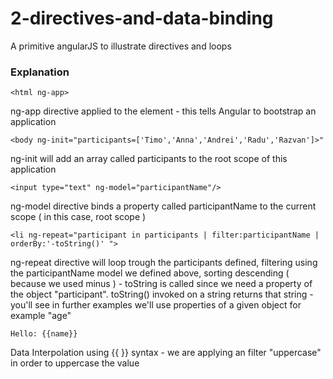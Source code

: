 # 2-directives-and-data-binding
A primitive angularJS to illustrate directives and loops 

### Explanation
`<html ng-app>`

ng-app directive applied to the <html> element - this tells Angular to bootstrap an application 

`<body ng-init="participants=['Timo','Anna','Andrei','Radu','Razvan']>"`

ng-init will add an array called participants to the root scope of this application


`<input type="text" ng-model="participantName"/>`

ng-model directive binds a property called participantName to the current scope ( in this case, root scope )


`<li ng-repeat="participant in participants | filter:participantName | orderBy:'-toString()' ">`

ng-repeat directive will loop trough the participants defined, filtering using the participantName model we defined above, 
sorting descending ( because we used minus ) - toString is called since we need a property of the object "participant".
toString() invoked on a string returns that string - you'll see in further examples we'll use properties of a given object
for example "age"

`Hello: {{name}}`

Data Interpolation using {{ }} syntax - we are applying an filter "uppercase" in order to uppercase the value